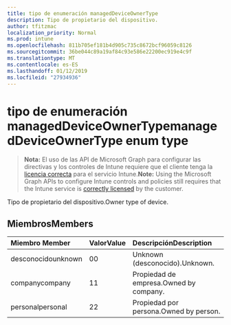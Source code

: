 ```yaml
---
title: tipo de enumeración managedDeviceOwnerType
description: Tipo de propietario del dispositivo.
author: tfitzmac
localization_priority: Normal
ms.prod: intune
ms.openlocfilehash: 811b705ef181b4d905c735c8672bcf96059c8126
ms.sourcegitcommit: 36be044c89a19af84c93e586e22200ec919e4c9f
ms.translationtype: MT
ms.contentlocale: es-ES
ms.lasthandoff: 01/12/2019
ms.locfileid: "27934936"
---
```

# <a name="manageddeviceownertype-enum-type"></a><span data-ttu-id="8a459-103">tipo de enumeración managedDeviceOwnerType</span><span class="sxs-lookup"><span data-stu-id="8a459-103">managedDeviceOwnerType enum type</span></span>

> <span data-ttu-id="8a459-104">**Nota:** El uso de las API de Microsoft Graph para configurar las directivas y los controles de Intune requiere que el cliente tenga la [licencia correcta](https://go.microsoft.com/fwlink/?linkid=839381) para el servicio Intune.</span><span class="sxs-lookup"><span data-stu-id="8a459-104">**Note:** Using the Microsoft Graph APIs to configure Intune controls and policies still requires that the Intune service is [correctly licensed](https://go.microsoft.com/fwlink/?linkid=839381) by the customer.</span></span>

<span data-ttu-id="8a459-105">Tipo de propietario del dispositivo.</span><span class="sxs-lookup"><span data-stu-id="8a459-105">Owner type of device.</span></span>
## <a name="members"></a><span data-ttu-id="8a459-106">Miembros</span><span class="sxs-lookup"><span data-stu-id="8a459-106">Members</span></span>
|<span data-ttu-id="8a459-107">Miembro	</span><span class="sxs-lookup"><span data-stu-id="8a459-107">Member</span></span>|<span data-ttu-id="8a459-108">Valor</span><span class="sxs-lookup"><span data-stu-id="8a459-108">Value</span></span>|<span data-ttu-id="8a459-109">Descripción</span><span class="sxs-lookup"><span data-stu-id="8a459-109">Description</span></span>|
|:---|:---|:---|
|<span data-ttu-id="8a459-110">desconocido</span><span class="sxs-lookup"><span data-stu-id="8a459-110">unknown</span></span>|<span data-ttu-id="8a459-111">0</span><span class="sxs-lookup"><span data-stu-id="8a459-111">0</span></span>|<span data-ttu-id="8a459-112">Unknown (desconocido).</span><span class="sxs-lookup"><span data-stu-id="8a459-112">Unknown.</span></span>|
|<span data-ttu-id="8a459-113">company</span><span class="sxs-lookup"><span data-stu-id="8a459-113">company</span></span>|<span data-ttu-id="8a459-114">1</span><span class="sxs-lookup"><span data-stu-id="8a459-114">1</span></span>|<span data-ttu-id="8a459-115">Propiedad de empresa.</span><span class="sxs-lookup"><span data-stu-id="8a459-115">Owned by company.</span></span>|
|<span data-ttu-id="8a459-116">personal</span><span class="sxs-lookup"><span data-stu-id="8a459-116">personal</span></span>|<span data-ttu-id="8a459-117">2</span><span class="sxs-lookup"><span data-stu-id="8a459-117">2</span></span>|<span data-ttu-id="8a459-118">Propiedad por persona.</span><span class="sxs-lookup"><span data-stu-id="8a459-118">Owned by person.</span></span>|



